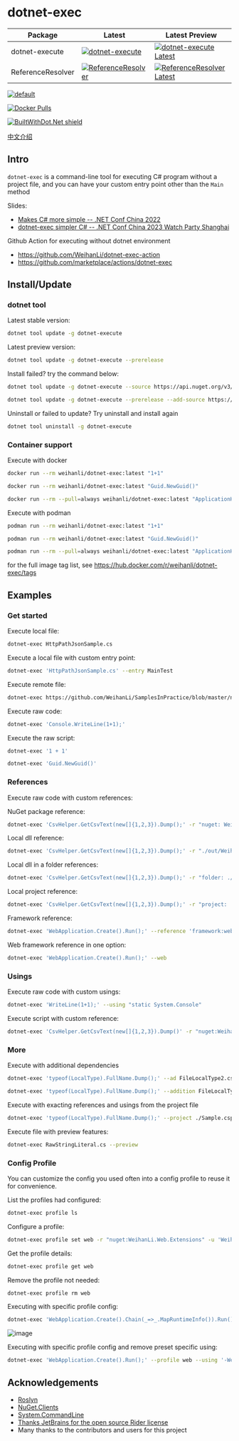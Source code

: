 # dotnet-exec

Package | Latest | Latest Preview
---- | ---- | ----
dotnet-execute | [![dotnet-execute](https://img.shields.io/nuget/v/dotnet-execute)](https://www.nuget.org/packages/dotnet-execute/) | [![dotnet-execute Latest](https://img.shields.io/nuget/vpre/dotnet-execute)](https://www.nuget.org/packages/dotnet-execute/absoluteLatest)
ReferenceResolver | [![ReferenceResolver](https://img.shields.io/nuget/v/ReferenceResolver)](https://www.nuget.org/packages/ReferenceResolver/) | [![ReferenceResolver Latest](https://img.shields.io/nuget/vpre/ReferenceResolver)](https://www.nuget.org/packages/ReferenceResolver/absoluteLatest)

[![default](https://github.com/WeihanLi/dotnet-exec/actions/workflows/dotnet.yml/badge.svg)](https://github.com/WeihanLi/dotnet-exec/actions/workflows/dotnet.yml)

[![Docker Pulls](https://img.shields.io/docker/pulls/weihanli/dotnet-exec)](https://hub.docker.com/r/weihanli/dotnet-exec)

[![BuiltWithDot.Net shield](https://builtwithdot.net/project/5741/dotnet-exec/badge)](https://builtwithdot.net/project/5741/dotnet-exec)

[中文介绍](./README.zh-CN.md)

## Intro

`dotnet-exec` is a command-line tool for executing C# program without a project file, and you can have your custom entry point other than the `Main` method

Slides:

- [Makes C# more simple -- .NET Conf China 2022](https://github.com/WeihanLi/dotnet-exec/blob/main/docs/slides/dotnet-conf-china-2022-dotnet-exec_makes_csharp_more_simple.pdf)
- [dotnet-exec simpler C# -- .NET Conf China 2023 Watch Party Shanghai](https://github.com/WeihanLi/dotnet-exec/blob/main/docs/slides/dotnet-exec-simpler-csharp.pdf)

Github Action for executing without dotnet environment

- <https://github.com/WeihanLi/dotnet-exec-action>
- <https://github.com/marketplace/actions/dotnet-exec>

## Install/Update

### dotnet tool

Latest stable version:

```sh
dotnet tool update -g dotnet-execute
```

Latest preview version:

```sh
dotnet tool update -g dotnet-execute --prerelease
```

Install failed? try the command below:

```sh
dotnet tool update -g dotnet-execute --source https://api.nuget.org/v3/index.json
```

```sh
dotnet tool update -g dotnet-execute --prerelease --add-source https://api.nuget.org/v3/index.json --ignore-failed-sources
```

Uninstall or failed to update? Try uninstall and install again

```sh
dotnet tool uninstall -g dotnet-execute
```

### Container support

Execute with docker

``` sh
docker run --rm weihanli/dotnet-exec:latest "1+1"
```

``` sh
docker run --rm weihanli/dotnet-exec:latest "Guid.NewGuid()"
```

``` sh
docker run --rm --pull=always weihanli/dotnet-exec:latest "ApplicationHelper.RuntimeInfo"
```

Execute with podman

``` sh
podman run --rm weihanli/dotnet-exec:latest "1+1"
```

``` sh
podman run --rm weihanli/dotnet-exec:latest "Guid.NewGuid()"
```

``` sh
podman run --rm --pull=always weihanli/dotnet-exec:latest "ApplicationHelper.RuntimeInfo"
```

for the full image tag list, see <https://hub.docker.com/r/weihanli/dotnet-exec/tags>

## Examples

### Get started

Execute local file:

``` sh
dotnet-exec HttpPathJsonSample.cs
```

Execute a local file with custom entry point:

``` sh
dotnet-exec 'HttpPathJsonSample.cs' --entry MainTest
```

Execute remote file:

``` sh
dotnet-exec https://github.com/WeihanLi/SamplesInPractice/blob/master/net7Sample/Net7Sample/ArgumentExceptionSample.cs
```

Execute raw code:

``` sh
dotnet-exec 'Console.WriteLine(1+1);'
```

Execute the raw script:

```sh
dotnet-exec '1 + 1'
```

``` sh
dotnet-exec 'Guid.NewGuid()'
```

### References

Execute raw code with custom references:

NuGet package reference:

``` sh
dotnet-exec 'CsvHelper.GetCsvText(new[]{1,2,3}).Dump();' -r "nuget: WeihanLi.Npoi,2.5.0" -u "WeihanLi.Npoi"
```

Local dll reference:

``` sh
dotnet-exec 'CsvHelper.GetCsvText(new[]{1,2,3}).Dump();' -r "./out/WeihanLi.Npoi.dll" -u "WeihanLi.Npoi"
```

Local dll in a folder references:

``` sh
dotnet-exec 'CsvHelper.GetCsvText(new[]{1,2,3}).Dump();' -r "folder: ./out" -u "WeihanLi.Npoi"
```

Local project reference:

``` sh
dotnet-exec 'CsvHelper.GetCsvText(new[]{1,2,3}).Dump();' -r "project: ./WeihanLi.Npoi.csproj" -u "WeihanLi.Npoi"
```

Framework reference:

``` sh
dotnet-exec 'WebApplication.Create().Run();' --reference 'framework:web'
```

Web framework reference in one option:

``` sh
dotnet-exec 'WebApplication.Create().Run();' --web
```

### Usings

Execute raw code with custom usings:

``` sh
dotnet-exec 'WriteLine(1+1);' --using "static System.Console"
```

Execute script with custom reference:

``` sh
dotnet-exec 'CsvHelper.GetCsvText(new[]{1,2,3}).Dump()' -r "nuget:WeihanLi.Npoi,2.5.0" -u WeihanLi.Npoi
```

### More

Execute with additional dependencies

``` sh
dotnet-exec 'typeof(LocalType).FullName.Dump();' --ad FileLocalType2.cs
```

``` sh
dotnet-exec 'typeof(LocalType).FullName.Dump();' --addition FileLocalType2.cs
```

Execute with exacting references and usings from the project file

``` sh
dotnet-exec 'typeof(LocalType).FullName.Dump();' --project ./Sample.csproj
```

Execute file with preview features:

``` sh
dotnet-exec RawStringLiteral.cs --preview
```

### Config Profile

You can customize the config you used often into a config profile to reuse it for convenience.

List the profiles had configured:

``` sh
dotnet-exec profile ls
```

Configure a profile:

``` sh
dotnet-exec profile set web -r "nuget:WeihanLi.Web.Extensions" -u 'WeihanLi.Web.Extensions' --web --wide false
```

Get the profile details:

``` sh
dotnet-exec profile get web
```

Remove the profile not needed:

``` sh
dotnet-exec profile rm web
```

Executing with specific profile config:

``` sh
dotnet-exec 'WebApplication.Create().Chain(_=>_.MapRuntimeInfo()).Run();' --profile web --using 'WeihanLi.Extensions'
```

![image](https://user-images.githubusercontent.com/7604648/205428791-48f0863b-ca9a-4a55-93cd-bb5514845c5d.png)

Executing with specific profile config and remove preset specific using:

``` sh
dotnet-exec 'WebApplication.Create().Run();' --profile web --using '-WeihanLi.Extensions'
```

## Acknowledgements

- [Roslyn](https://github.com/dotnet/roslyn)
- [NuGet.Clients](https://github.com/NuGet/NuGet.Client)
- [System.CommandLine](https://github.com/dotnet/command-line-api)
- [Thanks JetBrains for the open source Rider license](https://jb.gg/OpenSource?from=dotnet-exec)
- Many thanks to the contributors and users for this project
